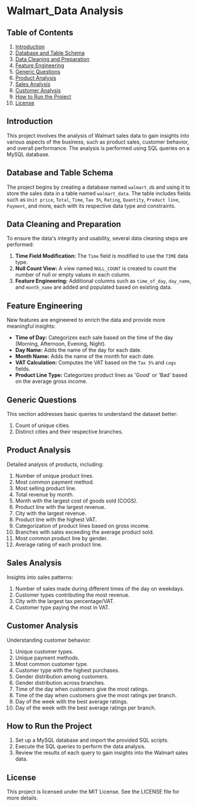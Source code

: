 # Walmart_Data Analysis

## Table of Contents

1. [Introduction](#introduction)
2. [Database and Table Schema](#database-and-table-schema)
3. [Data Cleaning and Preparation](#data-cleaning-and-preparation)
4. [Feature Engineering](#feature-engineering)
5. [Generic Questions](#generic-questions)
6. [Product Analysis](#product-analysis)
7. [Sales Analysis](#sales-analysis)
8. [Customer Analysis](#customer-analysis)
9. [How to Run the Project](#how-to-run-the-project)
10. [License](#license)

## Introduction

This project involves the analysis of Walmart sales data to gain insights into various aspects of the business, such as product sales, customer behavior, and overall performance. The analysis is performed using SQL queries on a MySQL database.

## Database and Table Schema

The project begins by creating a database named `walmart_db` and using it to store the sales data in a table named `walmart_data`. The table includes fields such as `Unit price`, `Total`, `Time`, `Tax 5%`, `Rating`, `Quantity`, `Product line`, `Payment`, and more, each with its respective data type and constraints.

## Data Cleaning and Preparation

To ensure the data's integrity and usability, several data cleaning steps are performed:

1. **Time Field Modification:** The `Time` field is modified to use the `TIME` data type.
2. **Null Count View:** A view named `NULL_COUNT` is created to count the number of null or empty values in each column.
3. **Feature Engineering:** Additional columns such as `time_of_day`, `day_name`, and `month_name` are added and populated based on existing data.

## Feature Engineering

New features are engineered to enrich the data and provide more meaningful insights:

- **Time of Day:** Categorizes each sale based on the time of the day (Morning, Afternoon, Evening, Night).
- **Day Name:** Adds the name of the day for each date.
- **Month Name:** Adds the name of the month for each date.
- **VAT Calculation:** Computes the VAT based on the `Tax 5%` and `cogs` fields.
- **Product Line Type:** Categorizes product lines as 'Good' or 'Bad' based on the average gross income.

## Generic Questions

This section addresses basic queries to understand the dataset better:

1. Count of unique cities.
2. Distinct cities and their respective branches.

## Product Analysis

Detailed analysis of products, including:

1. Number of unique product lines.
2. Most common payment method.
3. Most selling product line.
4. Total revenue by month.
5. Month with the largest cost of goods sold (COGS).
6. Product line with the largest revenue.
7. City with the largest revenue.
8. Product line with the highest VAT.
9. Categorization of product lines based on gross income.
10. Branches with sales exceeding the average product sold.
11. Most common product line by gender.
12. Average rating of each product line.

## Sales Analysis

Insights into sales patterns:

1. Number of sales made during different times of the day on weekdays.
2. Customer types contributing the most revenue.
3. City with the largest tax percentage/VAT.
4. Customer type paying the most in VAT.

## Customer Analysis

Understanding customer behavior:

1. Unique customer types.
2. Unique payment methods.
3. Most common customer type.
4. Customer type with the highest purchases.
5. Gender distribution among customers.
6. Gender distribution across branches.
7. Time of the day when customers give the most ratings.
8. Time of the day when customers give the most ratings per branch.
9. Day of the week with the best average ratings.
10. Day of the week with the best average ratings per branch.

## How to Run the Project

1. Set up a MySQL database and import the provided SQL scripts.
2. Execute the SQL queries to perform the data analysis.
3. Review the results of each query to gain insights into the Walmart sales data.

## License

This project is licensed under the MIT License. See the LICENSE file for more details.
